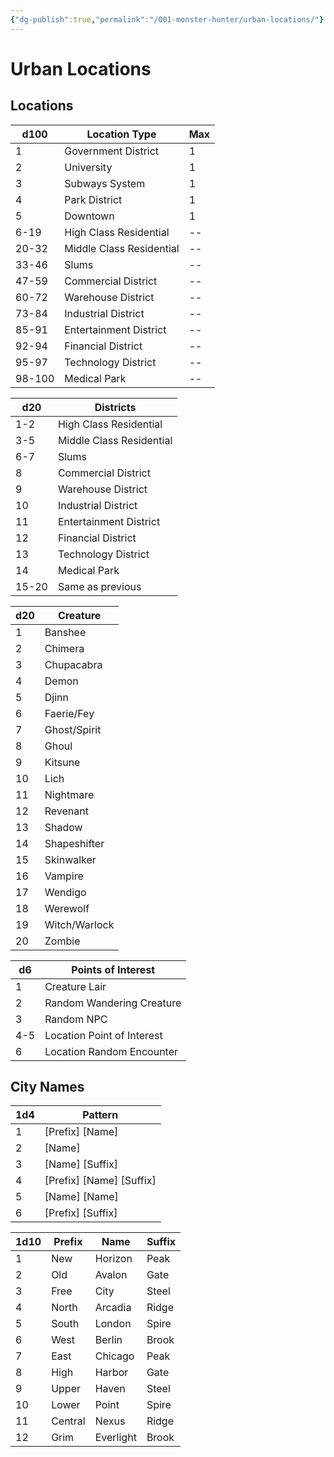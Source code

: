 ```yaml
---
{"dg-publish":true,"permalink":"/001-monster-hunter/urban-locations/"}
---
```


# Urban Locations

## Locations

| d100   | Location Type            | Max |
| ------ | ------------------------ | --- |
| 1      | Government District      | 1   |
| 2      | University               | 1   |
| 3      | Subways System           | 1   |
| 4      | Park District            | 1   |
| 5      | Downtown                 | 1   |
| 6-19   | High Class Residential   | --  |
| 20-32  | Middle Class Residential | --  |
| 33-46  | Slums                    | --  |
| 47-59  | Commercial District      | --  |
| 60-72  | Warehouse District       | --  |
| 73-84  | Industrial District      | --  |
| 85-91  | Entertainment District   | --  |
| 92-94  | Financial District       | --  |
| 95-97  | Technology District      | --  |
| 98-100 | Medical Park             | --  |

| d20   | Districts                |
| ----- | ------------------------ |
| 1-2   | High Class Residential   |
| 3-5   | Middle Class Residential |
| 6-7   | Slums                    |
| 8     | Commercial District      |
| 9     | Warehouse District       |
| 10    | Industrial District      |
| 11    | Entertainment District   |
| 12    | Financial District       |
| 13    | Technology District      |
| 14    | Medical Park             |
| 15-20 | Same as previous         |

| d20 | Creature      |
| --- | ------------- |
| 1   | Banshee       |
| 2   | Chimera       |
| 3   | Chupacabra    |
| 4   | Demon         |
| 5   | Djinn         |
| 6   | Faerie/Fey    |
| 7   | Ghost/Spirit  |
| 8   | Ghoul         |
| 9   | Kitsune       |
| 10  | Lich          |
| 11  | Nightmare     |
| 12  | Revenant      |
| 13  | Shadow        |
| 14  | Shapeshifter  |
| 15  | Skinwalker    |
| 16  | Vampire       |
| 17  | Wendigo       |
| 18  | Werewolf      |
| 19  | Witch/Warlock |
| 20  | Zombie        |

| d6  | Points of Interest         |
| --- | -------------------------- |
| 1   | Creature Lair              |
| 2   | Random Wandering Creature  |
| 3   | Random NPC                 |
| 4-5 | Location Point of Interest |
| 6   | Location Random Encounter  |

## City Names

| 1d4 | Pattern                     |
| --- | --------------------------- |
| 1   | \[Prefix] \[Name]           |
| 2   | \[Name]                     |
| 3   | \[Name] \[Suffix]           |
| 4   | \[Prefix] \[Name] \[Suffix] |
| 5   | \[Name] \[Name]             |
| 6   | \[Prefix] \[Suffix]         |

| 1d10 | Prefix  | Name      | Suffix |
| ---- | ------- | --------- | ------ |
| 1    | New     | Horizon   | Peak   |
| 2    | Old     | Avalon    | Gate   |
| 3    | Free    | City      | Steel  |
| 4    | North   | Arcadia   | Ridge  |
| 5    | South   | London    | Spire  |
| 6    | West    | Berlin    | Brook  |
| 7    | East    | Chicago   | Peak   |
| 8    | High    | Harbor    | Gate   |
| 9    | Upper   | Haven     | Steel  |
| 10   | Lower   | Point     | Spire  |
| 11   | Central | Nexus     | Ridge  |
| 12   | Grim    | Everlight | Brook  |
